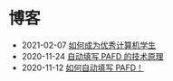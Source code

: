 # 博客

* 2021-02-07 [如何成为优秀计算机学生](blog/2021-02-07-how-to-excel-in-cs.md)
* 2020-11-24 [自动填写 PAFD 的技术原理](blog/2020-11-23-PAFD-EXPLAINED.md)
* 2020-11-12 [如何自动填写 PAFD！](blog/2020-11-12-PAFD-AUTOMATED.md)
